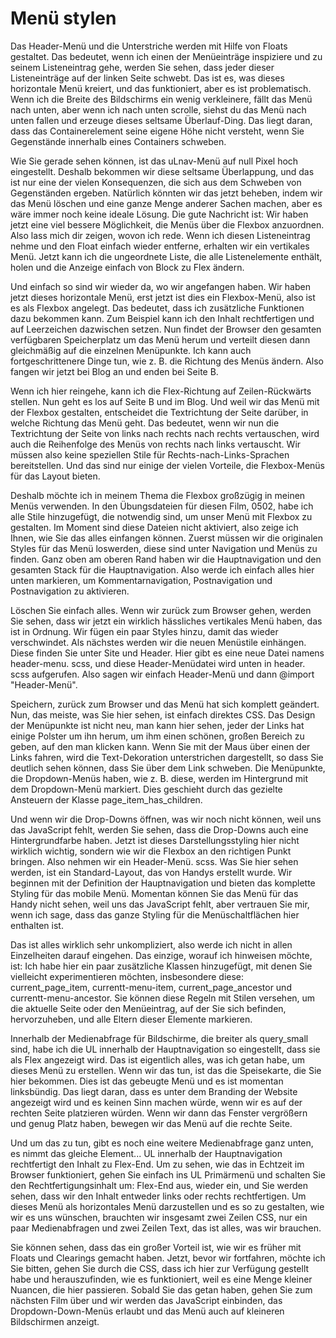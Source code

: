 # Menü stylen

Das Header-Menü und die Unterstriche werden mit Hilfe von Floats gestaltet. Das bedeutet, wenn ich einen der Menüeinträge inspiziere und zu seinem Listeneintrag gehe, werden Sie sehen, dass jeder dieser Listeneinträge auf der linken Seite schwebt. Das ist es, was dieses horizontale Menü kreiert, und das funktioniert, aber es ist problematisch. Wenn ich die Breite des Bildschirms ein wenig verkleinere, fällt das Menü nach unten, aber wenn ich nach unten scrolle, siehst du das Menü nach unten fallen und erzeuge dieses seltsame Überlauf-Ding. Das liegt daran, dass das Containerelement seine eigene Höhe nicht versteht, wenn Sie Gegenstände innerhalb eines Containers schweben.

Wie Sie gerade sehen können, ist das uLnav-Menü auf null Pixel hoch eingestellt. Deshalb bekommen wir diese seltsame Überlappung, und das ist nur eine der vielen Konsequenzen, die sich aus dem Schweben von Gegenständen ergeben. Natürlich könnten wir das jetzt beheben, indem wir das Menü löschen und eine ganze Menge anderer Sachen machen, aber es wäre immer noch keine ideale Lösung. Die gute Nachricht ist: Wir haben jetzt eine viel bessere Möglichkeit, die Menüs über die Flexbox anzuordnen. Also lass mich dir zeigen, wovon ich rede. Wenn ich diesen Listeneintrag nehme und den Float einfach wieder entferne, erhalten wir ein vertikales Menü. Jetzt kann ich die ungeordnete Liste, die alle Listenelemente enthält, holen und die Anzeige einfach von Block zu Flex ändern.

Und einfach so sind wir wieder da, wo wir angefangen haben. Wir haben jetzt dieses horizontale Menü, erst jetzt ist dies ein Flexbox-Menü, also ist es als Flexbox angelegt. Das bedeutet, dass ich zusätzliche Funktionen dazu bekommen kann. Zum Beispiel kann ich den Inhalt rechtfertigen und auf Leerzeichen dazwischen setzen. Nun findet der Browser den gesamten verfügbaren Speicherplatz um das Menü herum und verteilt diesen dann gleichmäßig auf die einzelnen Menüpunkte. Ich kann auch fortgeschrittenere Dinge tun, wie z. B. die Richtung des Menüs ändern. Also fangen wir jetzt bei Blog an und enden bei Seite B.

Wenn ich hier reingehe, kann ich die Flex-Richtung auf Zeilen-Rückwärts stellen. Nun geht es los auf Seite B und im Blog. Und weil wir das Menü mit der Flexbox gestalten, entscheidet die Textrichtung der Seite darüber, in welche Richtung das Menü geht. Das bedeutet, wenn wir nun die Textrichtung der Seite von links nach rechts nach rechts vertauschen, wird auch die Reihenfolge des Menüs von rechts nach links vertauscht. Wir müssen also keine speziellen Stile für Rechts-nach-Links-Sprachen bereitstellen. Und das sind nur einige der vielen Vorteile, die Flexbox-Menüs für das Layout bieten.

Deshalb möchte ich in meinem Thema die Flexbox großzügig in meinen Menüs verwenden. In den Übungsdateien für diesen Film, 0502, habe ich alle Stile hinzugefügt, die notwendig sind, um unser Menü mit Flexbox zu gestalten. Im Moment sind diese Dateien nicht aktiviert, also zeige ich Ihnen, wie Sie das alles einfangen können. Zuerst müssen wir die originalen Styles für das Menü loswerden, diese sind unter Navigation und Menüs zu finden. Ganz oben am oberen Rand haben wir die Hauptnavigation und den gesamten Stack für die Hauptnavigation. Also werde ich einfach alles hier unten markieren, um Kommentarnavigation, Postnavigation und Postnavigation zu aktivieren.

Löschen Sie einfach alles. Wenn wir zurück zum Browser gehen, werden Sie sehen, dass wir jetzt ein wirklich hässliches vertikales Menü haben, das ist in Ordnung. Wir fügen ein paar Styles hinzu, damit das wieder verschwindet. Als nächstes werden wir die neuen Menüstile einhängen. Diese finden Sie unter Site und Header. Hier gibt es eine neue Datei namens header-menu. scss, und diese Header-Menüdatei wird unten in header. scss aufgerufen. Also sagen wir einfach Header-Menü und dann @import "Header-Menü".

Speichern, zurück zum Browser und das Menü hat sich komplett geändert. Nun, das meiste, was Sie hier sehen, ist einfach direktes CSS. Das Design der Menüpunkte ist nicht neu, man kann hier sehen, jeder der Links hat einige Polster um ihn herum, um ihm einen schönen, großen Bereich zu geben, auf den man klicken kann. Wenn Sie mit der Maus über einen der Links fahren, wird die Text-Dekoration unterstrichen dargestellt, so dass Sie deutlich sehen können, dass Sie über dem Link schweben. Die Menüpunkte, die Dropdown-Menüs haben, wie z. B. diese, werden im Hintergrund mit dem Dropdown-Menü markiert. Dies geschieht durch das gezielte Ansteuern der Klasse page_item_has_children.

Und wenn wir die Drop-Downs öffnen, was wir noch nicht können, weil uns das JavaScript fehlt, werden Sie sehen, dass die Drop-Downs auch eine Hintergrundfarbe haben. Jetzt ist dieses Darstellungsstyling hier nicht wirklich wichtig, sondern wie wir die Flexbox an den richtigen Punkt bringen. Also nehmen wir ein Header-Menü. scss. Was Sie hier sehen werden, ist ein Standard-Layout, das von Handys erstellt wurde. Wir beginnen mit der Definition der Hauptnavigation und bieten das komplette Styling für das mobile Menü. Momentan können Sie das Menü für das Handy nicht sehen, weil uns das JavaScript fehlt, aber vertrauen Sie mir, wenn ich sage, dass das ganze Styling für die Menüschaltflächen hier enthalten ist.

Das ist alles wirklich sehr unkompliziert, also werde ich nicht in allen Einzelheiten darauf eingehen. Das einzige, worauf ich hinweisen möchte, ist: Ich habe hier ein paar zusätzliche Klassen hinzugefügt, mit denen Sie vielleicht experimentieren möchten, insbesondere diese: current_page_item, currentt-menu-item, current_page_ancestor und currentt-menu-ancestor. Sie können diese Regeln mit Stilen versehen, um die aktuelle Seite oder den Menüeintrag, auf der Sie sich befinden, hervorzuheben, und alle Eltern dieser Elemente markieren.

Innerhalb der Medienabfrage für Bildschirme, die breiter als query_small sind, habe ich die UL innerhalb der Hauptnavigation so eingestellt, dass sie als Flex angezeigt wird. Das ist eigentlich alles, was ich getan habe, um dieses Menü zu erstellen. Wenn wir das tun, ist das die Speisekarte, die Sie hier bekommen. Dies ist das gebeugte Menü und es ist momentan linksbündig. Das liegt daran, dass es unter dem Branding der Website angezeigt wird und es keinen Sinn machen würde, wenn wir es auf der rechten Seite platzieren würden. Wenn wir dann das Fenster vergrößern und genug Platz haben, bewegen wir das Menü auf die rechte Seite.

Und um das zu tun, gibt es noch eine weitere Medienabfrage ganz unten, es nimmt das gleiche Element... UL innerhalb der Hauptnavigation rechtfertigt den Inhalt zu Flex-End. Um zu sehen, wie das in Echtzeit im Browser funktioniert, gehen Sie einfach ins UL Primärmenü und schalten Sie den Rechtfertigungsinhalt um: Flex-End aus, wieder ein, und Sie werden sehen, dass wir den Inhalt entweder links oder rechts rechtfertigen. Um dieses Menü als horizontales Menü darzustellen und es so zu gestalten, wie wir es uns wünschen, brauchten wir insgesamt zwei Zeilen CSS, nur ein paar Medienabfragen und zwei Zeilen Text, das ist alles, was wir brauchen.

Sie können sehen, dass das ein großer Vorteil ist, wie wir es früher mit Floats und Clearings gemacht haben. Jetzt, bevor wir fortfahren, möchte ich Sie bitten, gehen Sie durch die CSS, dass ich hier zur Verfügung gestellt habe und herauszufinden, wie es funktioniert, weil es eine Menge kleiner Nuancen, die hier passieren. Sobald Sie das getan haben, gehen Sie zum nächsten Film über und wir werden das JavaScript einbinden, das Dropdown-Down-Menüs erlaubt und das Menü auch auf kleineren Bildschirmen anzeigt.